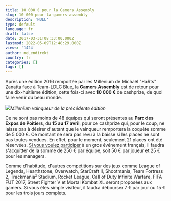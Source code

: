 ```yaml
---
title: 10 000 € pour la Gamers Assembly
slug: 10-000-pour-la-gamers-assembly
description: 'NULL'
type: default
language: fr
draft: false
date: 2017-03-31T08:33:00.000Z
lastmod: 2022-05-09T12:48:29.000Z
views: '1424'
author: neLendirekt
country: fr
categories: []
tags: []
---
```

Après une édition 2016 remportée par les Millenium de Michaël "HaRts" Zanatta face à Team-LDLC Blue, la **Gamers Assembly** est de retour pour une dix-huitième édition, cette fois-ci avec **10 000 €** de cashprize, de quoi faire venir du beau monde.

![](/storage/images/58dcf426d9d3d_millenium-ga2016jpg.jpg)_Millenium vainqueur de la précédente édition_

Ce ne sont pas moins de 48 équipes qui seront présentes au **Parc des Expos de Poitiers**, du **15 au 17 avril**, pour ce cashprize qui, pour le coup, ne laisse pas à désirer d'autant que le vainqueur remportera la coquète somme de 5 000 €. Ce montant ne sera pas revu à la baisse si les places ne sont pas toutes vendues. En effet, pour le moment, seulement 21 places ont été réservées. [Si vous voulez participer](https://www.gamers-assembly.net/ticket) à un gros événement français, il faudra s'acquitter de la somme de 250 € par équipe, soit 50 € par joueur et 25 € pour les managers.

Comme d'habitude, d'autres compétitions sur des jeux comme League of Legends, Hearthstone, Overwatch, StarCraft II, Shootmania, Team Fortress 2, Trackmania² Stadium, Rocket League, Call of Duty Infinite Warfare, FIFA FUT 2017, Street Fighter V et Mortal Kombat XL seront proposées aux gamers. Si vous êtes simple visiteur, il faudra débourser 7 € par jour ou 15 € pour les trois jours complets.
